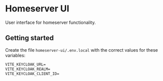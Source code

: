 # Homeserver UI

User interface for homeserver functionality.

## Getting started

Create the file `homeserver-ui/.env.local` with the correct values for these variables:
```txt
VITE_KEYCLOAK_URL=
VITE_KEYCLOAK_REALM=
VITE_KEYCLOAK_CLIENT_ID=
```
